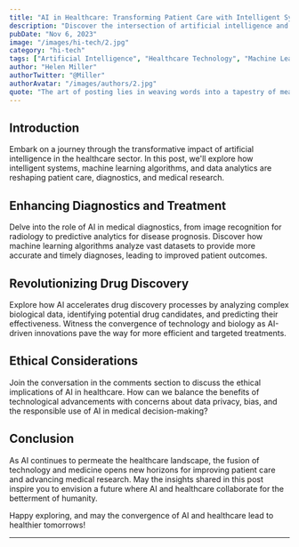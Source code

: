 ```yaml
---
title: "AI in Healthcare: Transforming Patient Care with Intelligent Systems"
description: "Discover the intersection of artificial intelligence and healthcare, where intelligent systems, machine learning, and data analytics are revolutionizing patient care, diagnostics, and medical research."
pubDate: "Nov 6, 2023"
image: "/images/hi-tech/2.jpg"
category: "hi-tech"
tags: ["Artificial Intelligence", "Healthcare Technology", "Machine Learning", "Medical Innovation"]
author: "Helen Miller"
authorTwitter: "@Miller"
authorAvatar: "/images/authors/2.jpg"
quote: "The art of posting lies in weaving words into a tapestry of meaning."
---
```


## Introduction

Embark on a journey through the transformative impact of artificial intelligence in the healthcare sector. In this post, we'll explore how intelligent systems, machine learning algorithms, and data analytics are reshaping patient care, diagnostics, and medical research.

## Enhancing Diagnostics and Treatment

Delve into the role of AI in medical diagnostics, from image recognition for radiology to predictive analytics for disease prognosis. Discover how machine learning algorithms analyze vast datasets to provide more accurate and timely diagnoses, leading to improved patient outcomes.

## Revolutionizing Drug Discovery

Explore how AI accelerates drug discovery processes by analyzing complex biological data, identifying potential drug candidates, and predicting their effectiveness. Witness the convergence of technology and biology as AI-driven innovations pave the way for more efficient and targeted treatments.

## Ethical Considerations

Join the conversation in the comments section to discuss the ethical implications of AI in healthcare. How can we balance the benefits of technological advancements with concerns about data privacy, bias, and the responsible use of AI in medical decision-making?

## Conclusion

As AI continues to permeate the healthcare landscape, the fusion of technology and medicine opens new horizons for improving patient care and advancing medical research. May the insights shared in this post inspire you to envision a future where AI and healthcare collaborate for the betterment of humanity.

Happy exploring, and may the convergence of AI and healthcare lead to healthier tomorrows!

---

